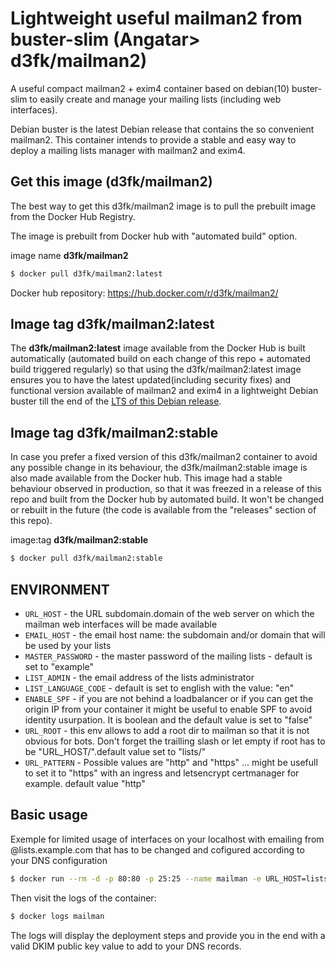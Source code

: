 # Lightweight useful mailman2 from buster-slim (Angatar> d3fk/mailman2)
A useful compact mailman2 + exim4 container based on debian(10) buster-slim to easily create and manage your mailing lists (including web interfaces).

Debian buster is the latest Debian release that contains the so convenient mailman2. This container intends to provide a stable and easy way to deploy a mailing lists manager with mailman2 and exim4. 

## Get this image (d3fk/mailman2)
The best way to get this d3fk/mailman2 image is to pull the prebuilt image from the Docker Hub Registry.

The image is prebuilt from Docker hub with "automated build" option.

image name **d3fk/mailman2**
```sh
$ docker pull d3fk/mailman2:latest
```
Docker hub repository: https://hub.docker.com/r/d3fk/mailman2/

## Image tag d3fk/mailman2:latest

The **d3fk/mailman2:latest** image available from the Docker Hub is built automatically (automated build on each change of this repo + automated build triggered regularly) so that using the d3fk/mailman2:latest image ensures you to have the latest updated(including security fixes) and functional version available of mailman2 and exim4 in a lightweight Debian buster till the end of the [LTS of this Debian release](https://wiki.debian.org/DebianReleases).
 
## Image tag d3fk/mailman2:stable 
In case you prefer a fixed version of this d3fk/mailman2 container to avoid any possible change in its behaviour, the d3fk/mailman2:stable image is also made available from the Docker hub. This image had a stable behaviour observed in production, so that it was freezed in a release of this repo and built from the Docker hub by automated build. It won't be changed or rebuilt in the future (the code is available from the "releases" section of this repo).

image:tag **d3fk/mailman2:stable**
```sh
$ docker pull d3fk/mailman2:stable
```


## ENVIRONMENT

- `URL_HOST` - the URL subdomain.domain of the web server on which the mailman web interfaces will be made available
- `EMAIL_HOST` - the email host name: the subdomain and/or domain that will be used by your lists
- `MASTER_PASSWORD` - the master password of the mailing lists - default is set to "example"
- `LIST_ADMIN` - the email address of the lists administrator
- `LIST_LANGUAGE_CODE` - default is set to english with the value: "en"
- `ENABLE_SPF` - if you are not behind a loadbalancer or if you can get the origin IP from your container it might be useful to enable SPF to avoid identity usurpation. It is boolean and the default value is set to "false"
- `URL_ROOT` -  this env allows to add a root dir to mailman so that it is not obvious for bots. Don't forget the trailling slash or let empty if root has to be "URL_HOST/".default value set to "lists/"
- `URL_PATTERN` - Possible values are "http" and "https" ... might be usefull to set it to "https" with an ingress and letsencrypt certmanager for example. default value "http"


## Basic usage

Exemple for limited usage of interfaces on your localhost with emailing from @lists.example.com that has to be changed and cofigured according to your DNS configuration 

```sh
$ docker run --rm -d -p 80:80 -p 25:25 --name mailman -e URL_HOST=lists.example.com -e EMAIL_HOST=mails.example.com d3fk/mailman2
```

Then visit the logs of the container:

```sh
$ docker logs mailman 
```


The logs will display the deployment steps and provide you in the end with a valid DKIM public key value to add to your DNS records.




